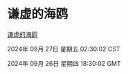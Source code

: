 # 谦虚的海鸥
[谦虚的海鸥](http://219.139.198.207:56308/qxdho/course/base/hotlink/index.php)

2024年 09月 27日 星期五 02:30:02 CST

2024年 09月 26日 星期四 18:30:02 GMT
